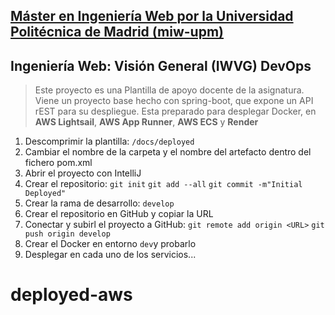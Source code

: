 ## [Máster en Ingeniería Web por la Universidad Politécnica de Madrid (miw-upm)](http://miw.etsisi.upm.es)
## Ingeniería Web: Visión General (IWVG) DevOps
> Este proyecto es una Plantilla de apoyo docente de la asignatura. Viene un proyecto base hecho con spring-boot, que expone un API rEST para su despliegue.
> Esta preparado para desplegar Docker, en **AWS Lightsail**, **AWS App Runner**, **AWS ECS** y **Render**

1. Descomprimir la plantilla: `/docs/deployed`
2. Cambiar el nombre de la carpeta y el nombre del artefacto dentro del fichero pom.xml
3. Abrir el proyecto con IntelliJ
4. Crear el repositorio: `git init` `git add --all` `git commit -m"Initial Deployed"`
5. Crear la rama de desarrollo: `develop`
5. Crear el repositorio en GitHub y copiar la URL
6. Conectar y subirl el proyecto a GitHub: `git remote add origin <URL>` `git push origin develop`
7. Crear el Docker en entorno `dev`y probarlo
8. Desplegar en cada uno de los servicios...

# deployed-aws
